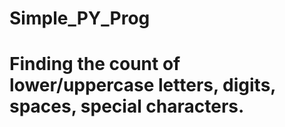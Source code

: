 # Simple_PY_Prog
# Finding the count of lower/uppercase letters, digits, spaces, special characters. 
